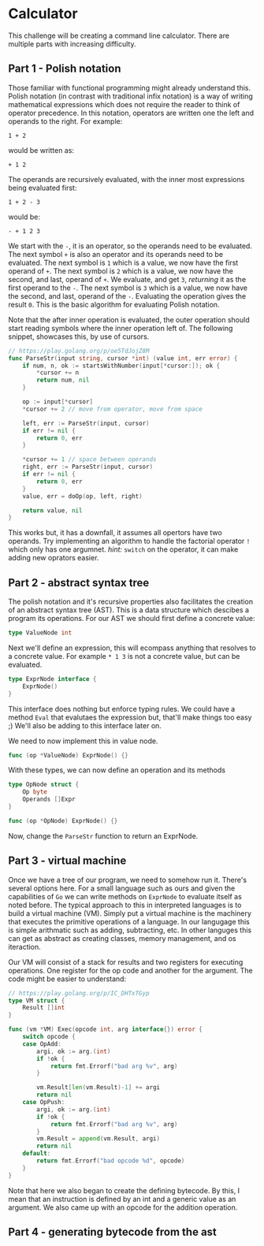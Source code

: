 # Calculator

This challenge will be creating a command line calculator. There are multiple
parts with increasing difficulty.


## Part 1 - Polish notation

Those familiar with functional programming might already understand this. Polish
notation (in contrast with traditional infix notation) is a way of writing
mathematical expressions which does not require the reader to think of
operator precedence. In this notation, operators are written one the left
and operands to the right. For example:
```
1 + 2
```
would be written as:
```
+ 1 2
```

The operands are recursively evaluated, with the inner most expressions
being evaluated first:
```
1 + 2 - 3
```
would be:
```
- + 1 2 3
```

We start with the `-`, it is an operator, so the operands need to be evaluated.
The next symbol `+` is also an operator and its operands need to be evaluated.
The next symbol is `1` which is a value, we now have the first operand of `+`.
The next symbol is `2` which is a value, we now have the second, and last,
 operand of `+`. We evaluate, and get `3`, *returning* it as the first operand
to the `-`. The next symbol is `3` which is a value, we now have the second, and
last, operand of the `-`. Evaluating the operation gives the result `0`. This
is the basic algorithm for evaluating Polish notation.

Note that the after inner operation is evaluated, the outer operation should start
reading symbols where the inner operation left of. The following snippet, showcases
this, by use of cursors.
```go
// https://play.golang.org/p/oe5TdJojZ8M
func ParseStr(input string, cursor *int) (value int, err error) {
	if num, n, ok := startsWithNumber(input[*cursor:]); ok {
		*cursor += n
		return num, nil
	}

	op := input[*cursor]
	*cursor += 2 // move from operator, move from space

	left, err := ParseStr(input, cursor)
	if err != nil {
		return 0, err
	}

	*cursor += 1 // space between operands
	right, err := ParseStr(input, cursor)
	if err != nil {
		return 0, err
	}
	value, err = doOp(op, left, right)

	return value, nil
}
```

This works but, it has a downfall, it assumes all opertors have two operands.
Try implementing an algorithm to handle the factorial operator `!` which
only has one argumnet. *hint:* `switch` on the operator, it can make adding
new oprators easier.

## Part 2 - abstract syntax tree

The polish notation and it's recursive properties also facilitates the creation
of an abstract syntax tree (AST). This is a data structure which descibes a
program its operations. For our AST we should first define a concrete value:

```go
type ValueNode int
```

Next we'll define an expression, this will ecompass anything that resolves to a
concrete value. For example `* 1 3` is not a concrete value, but can be
evaluated.

```go
type ExprNode interface {
	ExprNode()
}
```
This interface does nothing but enforce typing rules. We could have
a method `Eval` that evalutaes the expression but, that'll make things too
easy ;) We'll also be adding to this interface later on.

We need to now implement this in value node.
```go
func (op *ValueNode) ExprNode() {}
```

With these types, we can now define an operation and its methods
```go
type OpNode struct {
	Op byte
	Operands []Expr
}

func (op *OpNode) ExprNode() {}
```

Now, change the `ParseStr` function to return an ExprNode.

## Part 3 - virtual machine

Once we have a tree of our program, we need to somehow run it. There's several
options here. For a small language such as ours and given the capabilities
of `Go` we can write methods on `ExprNode` to evaluate itself as noted before.
The typical approach to this in interpreted languages is to build a virtual machine
(VM). Simply put a virtual machine is the machinery that executes the primitive
operations of a language. In our langugage this is simple arithmatic such as
adding, subtracting, etc. In other languges this can get as abstract as creating
classes, memory management, and os iteraction.

Our VM will consist of a stack for results and two registers
for executing operations. One register for the op code and another for the argument.
The code might be easier to understand:

```go
// https://play.golang.org/p/IC_DHTxTGyp
type VM struct {
	Result []int
}

func (vm *VM) Exec(opcode int, arg interface{}) error {
	switch opcode {
	case OpAdd:
		argi, ok := arg.(int)
		if !ok {
			return fmt.Errorf("bad arg %v", arg)
		}

		vm.Result[len(vm.Result)-1] += argi
		return nil
	case OpPush:
		argi, ok := arg.(int)
		if !ok {
			return fmt.Errorf("bad arg %v", arg)
		}
		vm.Result = append(vm.Result, argi)
		return nil
	default:
		return fmt.Errorf("bad opcode %d", opcode)
	}
}
```

Note that here we also began to create the defining bytecode. By this, I mean
that an instruction is defined by an int and a generic value as an argument.
We also came up with an opcode for the addition operation.

## Part 4 - generating bytecode from the ast
